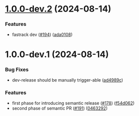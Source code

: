 # [1.0.0-dev.2](https://github.com/rdkcentral/firebolt-certification-suite/compare/v1.0.0-dev.1...v1.0.0-dev.2) (2024-08-14)


### Features

* fastrack dev ([#194](https://github.com/rdkcentral/firebolt-certification-suite/issues/194)) ([ada0108](https://github.com/rdkcentral/firebolt-certification-suite/commit/ada01087d347be68f0abb4527d60580efd35cd05))

# 1.0.0-dev.1 (2024-08-14)


### Bug Fixes

* dev-release should be manually trigger-able ([ad4989c](https://github.com/rdkcentral/firebolt-certification-suite/commit/ad4989c9f93f185f9bc183b0071783cd7fa68876))


### Features

* first phase for introducing semantic release ([#178](https://github.com/rdkcentral/firebolt-certification-suite/issues/178)) ([f54d062](https://github.com/rdkcentral/firebolt-certification-suite/commit/f54d0621f80e97c93d71aa5e11722ca1ccee785a))
* second phase of semantic PR ([#191](https://github.com/rdkcentral/firebolt-certification-suite/issues/191)) ([0463292](https://github.com/rdkcentral/firebolt-certification-suite/commit/0463292fc3af3fe1a841057c4de2d05cda2420fa))
